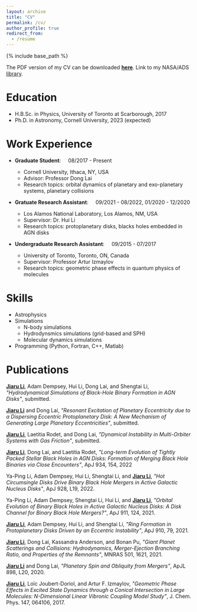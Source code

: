 ```yaml
---
layout: archive
title: "CV"
permalink: /cv/
author_profile: true
redirect_from:
  - /resume
---
```


{% include base_path %}

The PDF version of my CV can be downloaded <a href="https://lijiaru0305.github.io/files/Li_Jiaru_CV_Pub.pdf" target="_blank"><b>here</b></a>. 
Link to my NASA/ADS [library](https://ui.adsabs.harvard.edu/public-libraries/yiylY6n_SvmJ3rwZFToSCQ).

Education
======
* H.B.Sc. in Physics, University of Toronto at Scarborough, 2017
* Ph.D. in Astronomy, Cornell University, 2023 (expected)

Work Experience
======
* <b>Graduate Student</b>: &nbsp;&nbsp;&nbsp; 08/2017 - Present 
  * Cornell University, Ithaca, NY, USA
  * Advisor: Professor Dong Lai
  * Research topics: orbital dynamics of planetary and exo-planetary systems, planetary collisions

* <b>Gratuate Research Assistant</b>: &nbsp;&nbsp;&nbsp; 09/2021 - 08/2022, 01/2020 - 12/2020
  * Los Alamos National Laboratory, Los Alamos, NM, USA
  * Supervisor: Dr. Hui Li
  * Research topics: protoplanetary disks, blacks holes embedded in AGN disks

* <b>Undergraduate Research Assistant</b>: &nbsp;&nbsp;&nbsp; 09/2015 - 07/2017
  * University of Toronto, Toronto, ON, Canada
  * Supervisor: Professor Artur Izmaylov
  * Research topics: geometric phase effects in quantum physics of molecules
  
Skills
======
* Astrophysics
* Simulations
  * N-body simulations
  * Hydrodynsmics simulations (grid-based and SPH)
  * Molecular dynamics simulations
* Programming (Python, Fortran, C++, Matlab)

Publications
======

<ins><b>Jiaru Li</b></ins>, Adam Dempsey, Hui Li, Dong Lai, and Shengtai Li, <i>"Hydrodynamical Simulations of Black-Hole Binary Formation in AGN Disks"</i>, submitted.

<ins><b>Jiaru Li</b></ins> and Dong Lai, <i>"Resonant Excitation of Planetary Eccentricity due to a Dispersing Eccentric Protoplanetary Disk: A New Mechanism of Generating Large Planetary Eccentricities"</i>, submitted.

<ins><b>Jiaru Li</b></ins>, Laetitia Rodet, and Dong Lai, <i>"Dynamical Instability in Multi-Orbiter Systems with Gas Friction"</i>, submitted.

<ins><b>Jiaru Li</b></ins>, Dong Lai, and Laetitia Rodet, <i>"Long-term Evolution of Tightly Packed Stellar Black Holes in AGN Disks: Formation of Merging Black Hole Binaries via Close Encounters"</i>, ApJ 934, 154, 2022

Ya-Ping Li, Adam Dempsey, Hui Li, Shengtai Li, and <ins><b>Jiaru Li</b></ins>, <i>"Hot Circumsingle Disks Drive Binary Black Hole Mergers in Active Galactic Nucleus Disks"</i>, ApJ 928, L19, 2022.

Ya-Ping Li, Adam Dempsey, Shengtai Li, Hui Li, and <ins><b>Jiaru Li</b></ins>, <i>"Orbital Evolution of Binary Black Holes in Active Galactic Nucleus Disks: A Disk Channel for Binary Black Hole Mergers?"</i>, ApJ 911, 124, 2021.

<ins><b>Jiaru Li</b></ins>, Adam Dempsey, Hui Li, and Shengtai Li, <i>"Ring Formation in Protoplanetary Disks Driven by an Eccentric Instability"</i>, ApJ 910, 79, 2021.

<ins><b>Jiaru Li</b></ins>, Dong Lai, Kassandra Anderson, and Bonan Pu, <i>"Giant Planet Scatterings and Collisions: Hydrodynamics, Merger-Ejection Branching Ratio, and Properties of the Remnants"</i>, MNRAS 501, 1621, 2021.

<ins><b>Jiaru Li</b></ins> and Dong Lai, <i>"Planetary Spin and Obliquity from Mergers"</i>, ApJL 898, L20, 2020.

<ins><b>Jiaru Li</b></ins>, Loïc Joubert-Doriol, and Artur F. Izmaylov, <i>"Geometric Phase Effects in Excited State Dynamics through a Conical Intersection in Large Molecules: N-Dimensional Linear Vibronic Coupling Model Study"</i>, J. Chem. Phys. 147, 064106, 2017.

  
